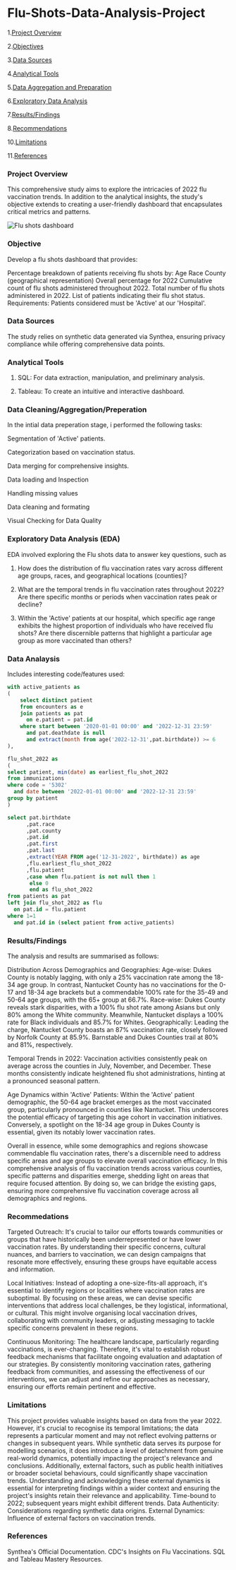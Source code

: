 # Flu-Shots-Data-Analysis-Project

1.[Project Overview](Project-Overview)

2.[Objectives](Objective)

3.[Data Sources](Data-Sources)

4.[Analytical Tools](Analytical-Tools)

5.[Data Aggregation and Preparation](Data-Aggregation-and-Preparation)

6.[Exploratory Data Analysis](Exploratory-Data-Analysis)

7.[Results/Findings](Results/Findings)

8.[Recommendations](Recommendations)

10.[Limitations](Limitations)

11.[References](References)

### Project Overview
This comprehensive study aims to explore the intricacies of 2022 flu vaccination trends. In addition to the analytical insights, the study's objective extends to creating a user-friendly dashboard that encapsulates critical metrics and patterns.

![Flu shots dashboard](https://github.com/Ashir-Bashir/Flu-Shots-Data-Analysis-Project/assets/152665079/6d1034e3-a747-4585-96f5-62241e086449)


### Objective
Develop a flu shots dashboard that provides:

Percentage breakdown of patients receiving flu shots by:
Age
Race
County (geographical representation)
Overall percentage for 2022
Cumulative count of flu shots administered throughout 2022.
Total number of flu shots administered in 2022.
List of patients indicating their flu shot status.
Requirements:
Patients considered must be 'Active' at our 'Hospital'.

### Data Sources
The study relies on synthetic data generated via Synthea, ensuring privacy compliance while offering comprehensive data points.

### Analytical Tools
1. SQL: For data extraction, manipulation, and preliminary analysis.

2. Tableau: To create an intuitive and interactive dashboard.


### Data Cleaning/Aggregation/Preperation
In the intial data preperation stage, i performed the following tasks:

Segmentation of 'Active' patients.

Categorization based on vaccination status.

Data merging for comprehensive insights.

Data loading and Inspection

Handling missing values

Data cleaning and formating

Visual Checking for Data Quality

### Exploratory Data Analysis (EDA)
EDA involved exploring the Flu shots data to answer key questions, such as

1.	How does the distribution of flu vaccination rates vary across different age groups, races, and geographical locations (counties)?
   
2. What are the temporal trends in flu vaccination rates throughout 2022? Are there specific months or periods when vaccination rates peak or decline?
   
3.	Within the 'Active' patients at our hospital, which specific age range exhibits the highest proportion of individuals who have received flu shots? Are there discernible patterns that highlight a particular age group as more vaccinated than others?

### Data Analaysis
Includes interesting code/features used:
```sql
with active_patients as
(
	select distinct patient
	from encounters as e
	join patients as pat
	  on e.patient = pat.id
	where start between '2020-01-01 00:00' and '2022-12-31 23:59'
	  and pat.deathdate is null
	  and extract(month from age('2022-12-31',pat.birthdate)) >= 6
),

flu_shot_2022 as
(
select patient, min(date) as earliest_flu_shot_2022 
from immunizations
where code = '5302'
  and date between '2022-01-01 00:00' and '2022-12-31 23:59'
group by patient
)

select pat.birthdate
      ,pat.race
	  ,pat.county
	  ,pat.id
	  ,pat.first
	  ,pat.last
	  ,extract(YEAR FROM age('12-31-2022', birthdate)) as age
	  ,flu.earliest_flu_shot_2022
	  ,flu.patient
	  ,case when flu.patient is not null then 1 
	   else 0
	   end as flu_shot_2022
from patients as pat
left join flu_shot_2022 as flu
  on pat.id = flu.patient
where 1=1
  and pat.id in (select patient from active_patients)
```
### Results/Findings
The analysis and results are summarised as follows:

Distribution Across Demographics and Geographies:
Age-wise: Dukes County is notably lagging, with only a 25% vaccination rate among the 18-34 age group. In contrast, Nantucket County has no vaccinations for the 0-17 and 18-34 age brackets but a commendable 100% rate for the 35-49 and 50-64 age groups, with the 65+ group at 66.7%.
Race-wise: Dukes County reveals stark disparities, with a 100% flu shot rate among Asians but only 80% among the White community. Meanwhile, Nantucket displays a 100% rate for Black individuals and 85.7% for Whites.
Geographically: Leading the charge, Nantucket County boasts an 87% vaccination rate, closely followed by Norfolk County at 85.9%. Barnstable and Dukes Counties trail at 80% and 81%, respectively.

Temporal Trends in 2022:
Vaccination activities consistently peak on average across the counties in July, November, and December. These months consistently indicate heightened flu shot administrations, hinting at a pronounced seasonal pattern.

Age Dynamics within 'Active' Patients:
Within the 'Active' patient demographic, the 50-64 age bracket emerges as the most vaccinated group, particularly pronounced in counties like Nantucket. This underscores the potential efficacy of targeting this age cohort in vaccination initiatives. Conversely, a spotlight on the 18-34 age group in Dukes County is essential, given its notably lower vaccination rates.

Overall in essence, while some demographics and regions showcase commendable flu vaccination rates, there's a discernible need to address specific areas and age groups to elevate overall vaccination efficacy.
In this comprehensive analysis of flu vaccination trends across various counties, specific patterns and disparities emerge, shedding light on areas that require focused attention. By doing so, we can bridge the existing gaps, ensuring more comprehensive flu vaccination coverage across all demographics and regions.

### Recommedations 
Targeted Outreach: It's crucial to tailor our efforts towards communities or groups that have historically been underrepresented or have lower vaccination rates. By understanding their specific concerns, cultural nuances, and barriers to vaccination, we can design campaigns that resonate more effectively, ensuring these groups have equitable access and information.

Local Initiatives: Instead of adopting a one-size-fits-all approach, it's essential to identify regions or localities where vaccination rates are suboptimal. By focusing on these areas, we can devise specific interventions that address local challenges, be they logistical, informational, or cultural. This might involve organising local vaccination drives, collaborating with community leaders, or adjusting messaging to tackle specific concerns prevalent in these regions.

Continuous Monitoring: The healthcare landscape, particularly regarding vaccinations, is ever-changing. Therefore, it's vital to establish robust feedback mechanisms that facilitate ongoing evaluation and adaptation of our strategies. By consistently monitoring vaccination rates, gathering feedback from communities, and assessing the effectiveness of our interventions, we can adjust and refine our approaches as necessary, ensuring our efforts remain pertinent and effective.

### Limitations
This project provides valuable insights based on data from the year 2022. However, it's crucial to recognise its temporal limitations; the data represents a particular moment and may not reflect evolving patterns or changes in subsequent years. While synthetic data serves its purpose for modelling scenarios, it does introduce a level of detachment from genuine real-world dynamics, potentially impacting the project's relevance and conclusions. Additionally, external factors, such as public health initiatives or broader societal behaviours, could significantly shape vaccination trends. Understanding and acknowledging these external dynamics is essential for interpreting findings within a wider context and ensuring the project's insights retain their relevance and applicability.
Time-bound to 2022; subsequent years might exhibit different trends.
Data Authenticity: Considerations regarding synthetic data origins.
External Dynamics: Influence of external factors on vaccination trends.

### References
Synthea's Official Documentation.
CDC's Insights on Flu Vaccinations.
SQL and Tableau Mastery Resources.
